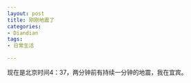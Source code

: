 ```yaml
---
layout: post
title: 刚刚地震了
categories:
- Diandian
tags:
- 日常生活

---
```

现在是北京时间4：37，两分钟前有持续一分钟的地震，我在宜宾。